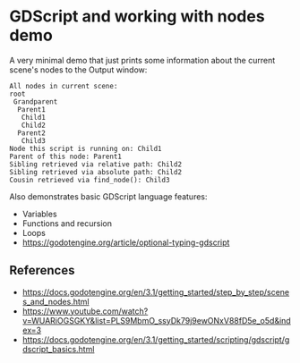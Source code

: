 # GDScript and working with nodes demo
A very minimal demo that just prints some information about the current scene's nodes to the Output window:

```text
All nodes in current scene:
root
 Grandparent
  Parent1
   Child1
   Child2
  Parent2
   Child3
Node this script is running on: Child1
Parent of this node: Parent1
Sibling retrieved via relative path: Child2
Sibling retrieved via absolute path: Child2
Cousin retrieved via find_node(): Child3
```

Also demonstrates basic GDScript language features:
* Variables
* Functions and recursion
* Loops
* https://godotengine.org/article/optional-typing-gdscript

## References
* https://docs.godotengine.org/en/3.1/getting_started/step_by_step/scenes_and_nodes.html
* https://www.youtube.com/watch?v=WUARiOGSGKY&list=PLS9MbmO_ssyDk79j9ewONxV88fD5e_o5d&index=3
* https://docs.godotengine.org/en/3.1/getting_started/scripting/gdscript/gdscript_basics.html
